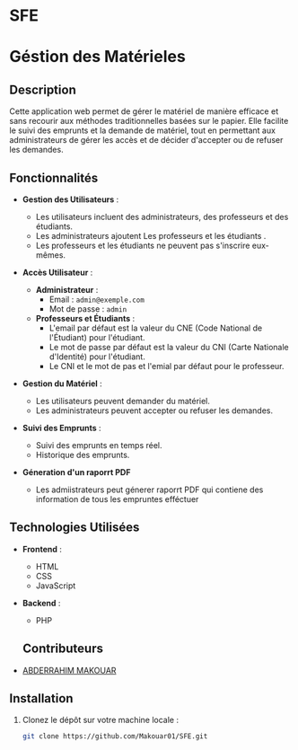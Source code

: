 # SFE
# Géstion des Matérieles

## Description

Cette application web permet de gérer le matériel de manière efficace et sans recourir aux méthodes traditionnelles basées sur le papier. Elle facilite le suivi des emprunts et la demande de matériel, tout en permettant aux administrateurs de gérer les accès et de décider d'accepter ou de refuser les demandes.

## Fonctionnalités

- **Gestion des Utilisateurs** :
  - Les utilisateurs incluent des administrateurs, des professeurs et des étudiants.
  - Les administrateurs ajoutent  Les professeurs et les étudiants .
  - Les professeurs et les étudiants ne peuvent pas s'inscrire eux-mêmes.

- **Accès Utilisateur** :
  - **Administrateur** :
    - Email : `admin@exemple.com`
    - Mot de passe : `admin`
  - **Professeurs et Étudiants** :
    - L'email par défaut est la valeur du CNE  (Code National de l'Étudiant) pour l'étudiant.
    - Le mot de passe par défaut est la valeur du CNI (Carte Nationale d'Identité) pour l'étudiant.
    - Le CNI et le mot de pas et l'emial par défaut pour le professeur. 

- **Gestion du Matériel** :
  - Les utilisateurs peuvent demander du matériel.
  - Les administrateurs peuvent accepter ou refuser les demandes.

- **Suivi des Emprunts** :
  - Suivi des emprunts en temps réel.
  - Historique des emprunts.
  
- **Géneration d'un raporrt PDF**
  - Les admiistrateurs peut génerer raporrt PDF qui contiene des information de tous les empruntes efféctuer  
## Technologies Utilisées

- **Frontend** :
  - HTML
  - CSS
  - JavaScript

- **Backend** :
  - PHP

  ## Contributeurs

- [ABDERRAHIM MAKOUAR](https://github.com/Makouar01)

## Installation

1. Clonez le dépôt sur votre machine locale :
   ```sh
   git clone https://github.com/Makouar01/SFE.git

